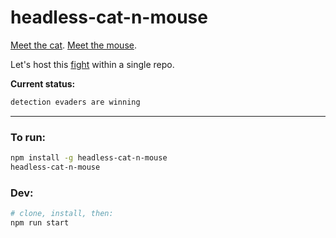 # headless-cat-n-mouse

[Meet the cat](http://antoinevastel.github.io/bot%20detection/2018/01/17/detect-chrome-headless-v2.html). [Meet the mouse](https://intoli.com/blog/not-possible-to-block-chrome-headless/).

Let's host this [fight](https://news.ycombinator.com/item?id=16179602) within a single repo.

**Current status:**
```txt
detection evaders are winning
```

---------------

### To run:
```sh
npm install -g headless-cat-n-mouse
headless-cat-n-mouse
```

### Dev:
```sh
# clone, install, then:
npm run start
```

